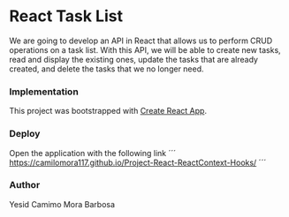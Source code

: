# React Task List

We are going to develop an API in React that allows us to perform CRUD operations on a task list. With this API, we will be able to create new tasks, read and display the existing ones, update the tasks that are already created, and delete the tasks that we no longer need.

### Implementation

This project was bootstrapped with [Create React App](https://github.com/facebook/create-react-app).

### Deploy 

Open the application with the following link
´´´
https://camilomora117.github.io/Project-React-ReactContext-Hooks/
´´´

### Author

Yesid Camimo Mora Barbosa
